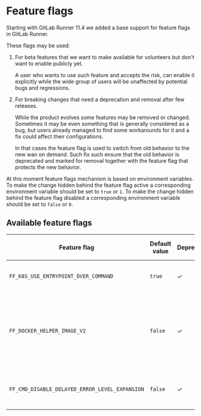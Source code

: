 # Feature flags

Starting with GitLab Runner 11.4 we added a base support for feature flags in GitLab Runner.

These flags may be used:

1. For beta features that we want to make available for volunteers but don't want to enable publicly yet.

    A user who wants to use such feature and accepts the risk, can enable it explicitly while the wide
    group of users will be unaffected by potential bugs and regressions.

1. For breaking changes that need a deprecation and removal after few releases.

    While the product evolves some features may be removed or changed. Sometimes it may be even something
    that is generally considered as a bug, but users already managed to find some workarounds for it
    and a fix could affect their configurations.

    In that cases the feature flag is used to switch from old behavior to the new wan on demand. Such
    fix such ensure that the old behavior is deprecated and marked for removal together with the feature
    flag that protects the new behavior.

At this moment feature flags mechanism is based on environment variables. To make the change hidden behind
the feature flag active a corresponding environment variable should be set to `true` or `1`. To make the
change hidden behind the feature flag disabled a corresponding environment variable should be set to
`false` or `0`.

## Available feature flags

| Feature flag                         | Default value | Deprecated | To be removed with | Description |
|--------------------------------------|---------------|------------|--------------------|-------------|
| `FF_K8S_USE_ENTRYPOINT_OVER_COMMAND` | `true`        | ✓          | 12.0               | Enables [the fix][mr-1010] for entrypoint configuration when `kubernetes` executor is used. |
| `FF_DOCKER_HELPER_IMAGE_V2`          | `false`       | ✓          | 12.0               | Enable the helper image to use the new commands when [helper_image](https://docs.gitlab.com/runner/configuration/advanced-configuration.html#the-runnersdocker-section) is specified. This will start using the new API that will be used in 12.0 and stop showing the warning message in the build log. |
| `FF_CMD_DISABLE_DELAYED_ERROR_LEVEL_EXPANSION` | `false`       | ✓          | TBA                | Disables [EnableDelayedExpansion](https://ss64.com/nt/delayedexpansion.html) for error checking for when using [Window Batch](https://docs.gitlab.com/runner/shells/#windows-batch) shell.                                                                                                               |


[mr-1010]: https://gitlab.com/gitlab-org/gitlab-runner/merge_requests/1010
